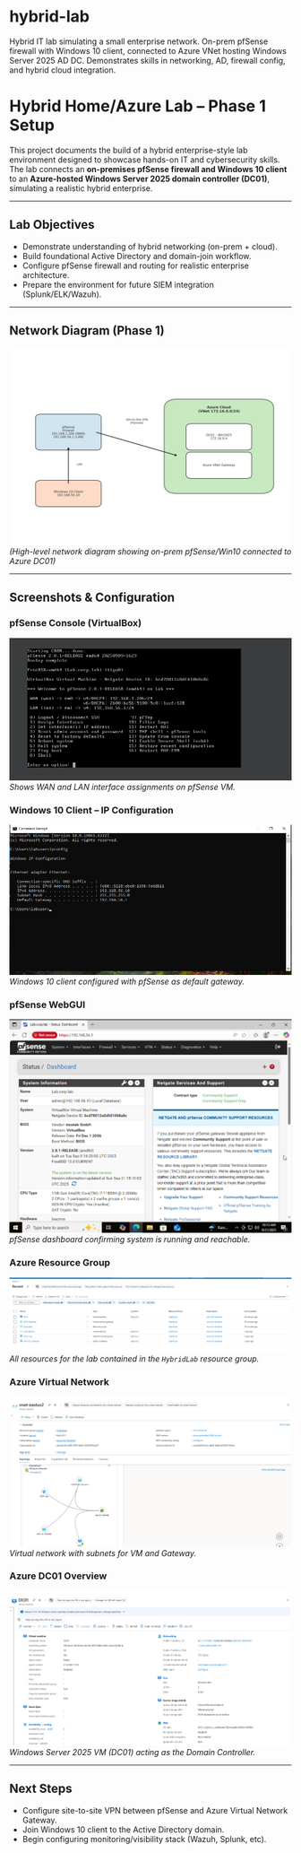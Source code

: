 # hybrid-lab
Hybrid IT lab simulating a small enterprise network. On-prem pfSense firewall with Windows 10 client, connected to Azure VNet hosting Windows Server 2025 AD DC. Demonstrates skills in networking, AD, firewall config, and hybrid cloud integration.
# Hybrid Home/Azure Lab – Phase 1 Setup

This project documents the build of a hybrid enterprise-style lab environment designed to showcase hands-on IT and cybersecurity skills.  
The lab connects an **on-premises pfSense firewall and Windows 10 client** to an **Azure-hosted Windows Server 2025 domain controller (DC01)**, simulating a realistic hybrid enterprise.

---

## Lab Objectives
- Demonstrate understanding of hybrid networking (on-prem + cloud).
- Build foundational Active Directory and domain-join workflow.
- Configure pfSense firewall and routing for realistic enterprise architecture.
- Prepare the environment for future SIEM integration (Splunk/ELK/Wazuh).

---

## Network Diagram (Phase 1)
![Hybrid Lab Topology](screenshots/Hybrid%20Lab%20Topology.png)
*(High-level network diagram showing on-prem pfSense/Win10 connected to Azure DC01)*

---

## Screenshots & Configuration

### pfSense Console (VirtualBox)
![pfSense Console](screenshots/pfsense-console.png)  
*Shows WAN and LAN interface assignments on pfSense VM.*

### Windows 10 Client – IP Configuration
![Windows 10 ipconfig](screenshots/win10-ipconfig.png)  
*Windows 10 client configured with pfSense as default gateway.*

### pfSense WebGUI
![pfSense WebGUI](screenshots/pfsense-webgui.png)  
*pfSense dashboard confirming system is running and reachable.*

### Azure Resource Group
![Azure Resource Group](screenshots/azure-rg.png)  
*All resources for the lab contained in the `HybridLab` resource group.*

### Azure Virtual Network
![Azure VNet](screenshots/azure-vnet.png)  
*Virtual network with subnets for VM and Gateway.*

### Azure DC01 Overview
![Azure DC01 VM](screenshots/dc01-overview.png)  
*Windows Server 2025 VM (DC01) acting as the Domain Controller.*

---

## Next Steps
- Configure site-to-site VPN between pfSense and Azure Virtual Network Gateway.
- Join Windows 10 client to the Active Directory domain.
- Begin configuring monitoring/visibility stack (Wazuh, Splunk, etc).
